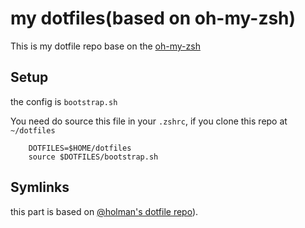 # my dotfiles(based on oh-my-zsh)

This is my dotfile repo base on the [oh-my-zsh](https://github.com/robbyrussell/oh-my-zsh)

## Setup

the config is `bootstrap.sh`

You need do source this file in your `.zshrc`, if you clone this repo at `~/dotfiles`

		DOTFILES=$HOME/dotfiles
		source $DOTFILES/bootstrap.sh



## Symlinks

this part is based on [@holman's dotfile repo](https://github.com/holman/dotfiles)).





